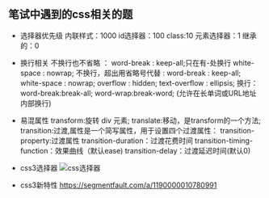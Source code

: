 ##  笔试中遇到的css相关的题

* 选择器优先级
    内联样式：1000
    id选择器：100
    class:10
    元素选择器：1
    继承的：0

* 换行相关
    不换行也不省略 ： 
        word-break : keep-all;只在有-处换行
        white-space : nowrap; 
    不换行，超出用省略号代替 : 
        word-break : keep-all;
        white-space : nowrap;
        overflow : hidden;
        text-overflow : ellipsis;
    换行：
        word-break:break-all;
        word-wrap:break-word; (允许在长单词或URL地址内部换行)

* 易混属性
transform:旋转 div 元素;
translate:移动，是transform的一个方法;
transition:过渡,属性是一个简写属性，用于设置四个过渡属性：
transition-property:过渡属性
transition-duration：过渡花费时间
transition-timing-function：效果曲线（默认ease)
transition-delay：过渡延迟时间(默认0)

*  css3选择器
![css选择器](https://segmentfault.com/img/bVTd2d?w=780&h=728)

* css3新特性
https://segmentfault.com/a/1190000010780991
